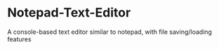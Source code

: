 # Notepad-Text-Editor
A console-based text editor similar to notepad, with file saving/loading features
